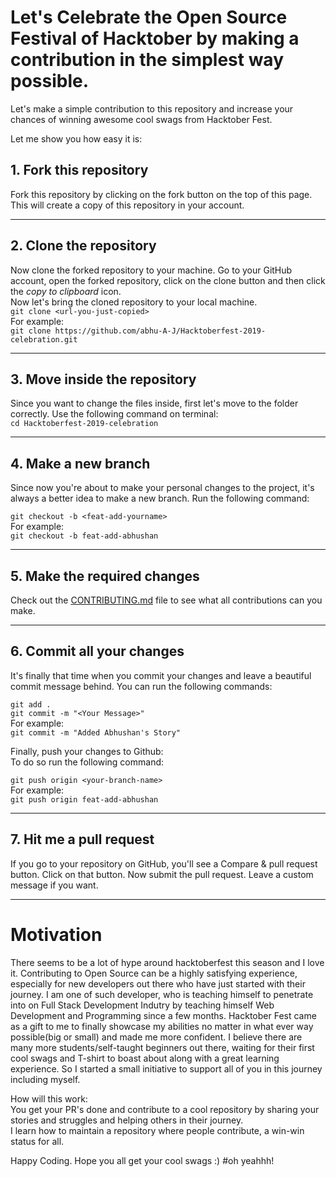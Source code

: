 
# Let's Celebrate the Open Source Festival of Hacktober by making a contribution in the simplest way possible.

Let's make a simple contribution to this repository and increase your chances of winning awesome cool swags from Hacktober Fest.

Let me show you how easy it is:

## 1. Fork this repository

Fork this repository by clicking on the fork button on the top of this page.
This will create a copy of this repository in your account.

------

## 2. Clone the repository

Now clone the forked repository to your machine. Go to your GitHub account, open the forked repository, click on the clone button and then click the *copy to clipboard* icon.  
Now let's bring the cloned repository to your local machine.  
``` git clone <url-you-just-copied> ```  
For example:  
``` git clone https://github.com/abhu-A-J/Hacktoberfest-2019-celebration.git ```

------

## 3. Move inside the repository 
Since you want to change the files inside, first let's move to the folder correctly. Use the following command on terminal:  
``` cd Hacktoberfest-2019-celebration ```

------


## 4. Make a new branch 
Since now you're about to make your personal changes to the project, it's always a better idea to make a new branch. Run the following command:  

``` git checkout -b <feat-add-yourname> ```  
For example:  
``` git checkout -b feat-add-abhushan ```

-----

## 5. Make the required changes
Check out the [CONTRIBUTING.md](/CONTRIBUTING.md) file to see what all contributions can you make. 


----

## 6. Commit all your changes
It's finally that time when you commit your changes and leave a beautiful commit message behind. You can run the following commands:

``` git add . ```    
``` git commit -m "<Your Message>" ```  
For example:  
``` git commit -m "Added Abhushan's Story" ```  

Finally, push your changes to Github:  
To do so run the following command:

``` git push origin <your-branch-name> ```  
For example:  
``` git push origin feat-add-abhushan ```

-----

## 7. Hit me a pull request

If you go to your repository on GitHub, you'll see a Compare & pull request button. Click on that button.
Now submit the pull request. Leave a custom message if you want.

-----

# Motivation
There seems to be a lot of hype around hacktoberfest this season and I love it. Contributing to Open Source can be a highly satisfying experience, especially for new developers out there who have just started with their journey. I am one of such developer, who is teaching himself to penetrate into  on Full Stack Development Indutry by teaching himself Web Development and Programming since a few months. Hacktober Fest came as a gift  to me to finally showcase my abilities no matter in what ever way possible(big or small) and made me more confident.
I believe there are many more students/self-taught beginners out there, waiting for their first cool swags and T-shirt to boast about along with a great learning experience. So I started a small initiative to support all of you in this journey including myself.  

How will this work:  
You get your PR's done and contribute to a cool repository by sharing your stories and struggles and helping others in their journey.  
I learn how to maintain a repository where people contribute, a win-win status for all.

Happy Coding. Hope you all get your cool swags :) 
#oh yeahhh!
